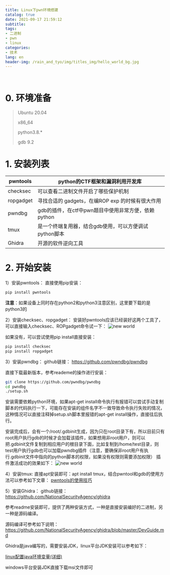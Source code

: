 ```yaml
---
title: Linux下pwn环境搭建
catalog: true
date: 2021-09-17 21:59:12
subtitle:
tags:
- 二进制
- pwn
- linux
categories:
- 技术
lang: en
header-img: /rain_and_tyo/img/titles_img/hello_world_bg.jpg
---
```

​
# 0. 环境准备
> Ubuntu 20.04 
>
> x86_64
>
> python3.8.*
>
> gdb 9.2

# 1. 安装列表
|pwntools|python的CTF框架和漏洞利用开发库|
|--|--|
|checksec|可以查看二进制文件开启了哪些保护机制|
|ropgadget|寻找合适的 gadgets，在编ROP exp 的时候有很大作用|
|pwndbg|gdb的插件，在ctf中pwn题目中使用非常方便，依赖python|
|tmux|是一个终端复用器，结合gdb使用，可以方便调试python脚本|
|Ghidra|开源的软件逆向工具|

# 2. 开始安装
1）安装pwntools：
直接使用pip安装：
```bash
pip install pwntools
```
**注意**：如果设备上同时存在python2和python3注意区别，这里要下载的是python3的

2）安装checksec、ropgadget：
安装好pwntools应该已经装好这两个工具了，可以直接输入checksec、ROPgadget命令试一下：
![new world](1.png)

如果没有，可以尝试使用pip install直接安装：
```bash
pip install checksec
pip install ropgadget
```
3）安装pwndbg：
github链接：
https://github.com/pwndbg/pwndbg

直接下载最新版本，参考reademe的操作进行安装：
```bash
git clone https://github.com/pwndbg/pwndbg
cd pwndbg
./setup.sh
```
安装需要依赖python环境，如果apt-get install命令执行有报错可以尝试手动复制脚本的代码执行一下，可能存在安装的组件名字不一致导致命令执行失败的情况，这种情况可以直接注释掉setup.sh脚本里报错的apt-get install操作，直接往后执行。

安装完成后，会有一个/root/.gdbinit生成，因为只在root目录下有，所以目前只有root用户执行gdb的时候才会加载该插件，如果想用非root用户，则可以把.gdbinit文件复制到相应用户的根目录下面，比如复制到/home/test目录，则test用户执行gdb也可以加载pwndbg插件（注意，要确保非root用户有执行.gdbinit文件中指向的python脚本的权限，如果没有权限则需要添加权限）
插件激活成功的效果如下：
![new world](2.png)

4）安装tmux:
直接apt安装即可：apt install tmux，结合pwntool和gdb的使用方法可以参考如下文章：
[pwntools的使用技巧](https://tianstcht.github.io/pwntools%E7%9A%84%E4%BD%BF%E7%94%A8%E6%8A%80%E5%B7%A7/)

5）安装Ghidra：
github链接：
https://github.com/NationalSecurityAgency/ghidra

参考readme安装即可，提供了两种安装方式，一种是直接安装编好的二进制，另一种是源码编译。

源码编译可参考如下说明：
https://github.com/NationalSecurityAgency/ghidra/blob/master/DevGuide.md

Ghidra是java编写的，需要安装JDK，linux平台JDK安装可以参考如下：

[linux配置java环境变量(详细)](https://www.cnblogs.com/samcn/archive/2011/03/16/1986248.html)

windows平台安装JDK直接下载msi文件即可

​